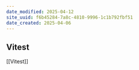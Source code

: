 ```yaml
---
date_modified: 2025-04-12
site_uuid: f6b45284-7a8c-4810-9996-1c1b792fbf51
date_created: 2025-04-06
---
```


## Vitest
[[Vitest]]